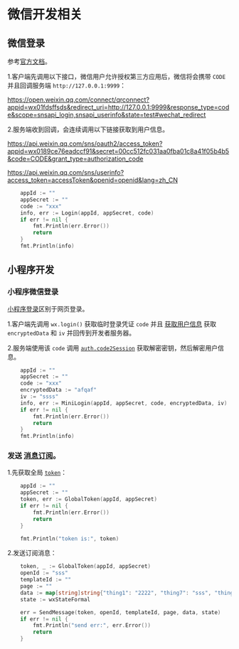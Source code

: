 # 微信开发相关

## 微信登录

参考[官方文档](https://developers.weixin.qq.com/doc/oplatform/Website_App/WeChat_Login/Wechat_Login.html)。

1.客户端先调用以下接口，微信用户允许授权第三方应用后，微信将会携带 `CODE` 并且回调服务端 `http://127.0.0.1:9999`：

https://open.weixin.qq.com/connect/qrconnect?appid=wx01fdsffsds&redirect_uri=http://127.0.0.1:9999&response_type=code&scope=snsapi_login,snsapi_userinfo&state=test#wechat_redirect

2.服务端收到回调，会连续调用以下链接获取到用户信息。

https://api.weixin.qq.com/sns/oauth2/access_token?appid=wx0189ce76eadccf91&secret=00cc512fc031aa0fba01c8a41f05b4b5&code=CODE&grant_type=authorization_code

https://api.weixin.qq.com/sns/userinfo?access_token=accessToken&openid=openid&lang=zh_CN

```go
	appId := ""
	appSecret := ""
	code := "xxx"
	info, err := Login(appId, appSecret, code)
	if err != nil {
		fmt.Println(err.Error())
		return
	}
	fmt.Println(info)
```

## 小程序开发

### 小程序微信登录

[小程序登录](https://developers.weixin.qq.com/miniprogram/dev/framework/open-ability/login.html)区别于网页登录。

1.客户端先调用 `wx.login()` 获取临时登录凭证 `code` 并且 [获取用户信息](https://developers.weixin.qq.com/miniprogram/dev/api/open-api/user-info/wx.getUserInfo.html) 获取 `encryptedData` 和 `iv` 并回传到开发者服务器。

2.服务端使用该 `code` 调用 [`auth.code2Session`](https://developers.weixin.qq.com/miniprogram/dev/api-backend/open-api/login/auth.code2Session.html) 获取解密密钥，然后解密用户信息。

```go
	appId := ""
	appSecret := ""
	code := "xxx"
	encryptedData := "afqaf"
	iv := "ssss"
	info, err := MiniLogin(appId, appSecret, code, encryptedData, iv)
	if err != nil {
		fmt.Println(err.Error())
		return
	}
	fmt.Println(info)
```

### 发送 [消息订阅](https://developers.weixin.qq.com/miniprogram/dev/api/open-api/subscribe-message/wx.requestSubscribeMessage.html)。

1.先获取全局 [`token`](https://developers.weixin.qq.com/miniprogram/dev/api-backend/open-api/access-token/auth.getAccessToken.html)：

```go
	appId := ""
	appSecret := ""
	token, err := GlobalToken(appId, appSecret)
	if err != nil {
		fmt.Println(err.Error())
		return
	}

	fmt.Println("token is:", token)
```

2.发送订阅消息：

```go
	token, _ := GlobalToken(appId, appSecret)
	openId := "sss"
	templateId := ""
	page := ""
	data := map[string]string{"thing1": "2222", "thing7": "sss", "thing3": "dddd"}
	state := wxStateFormal

	err = SendMessage(token, openId, templateId, page, data, state)
	if err != nil {
		fmt.Println("send err:", err.Error())
		return
	}
```
